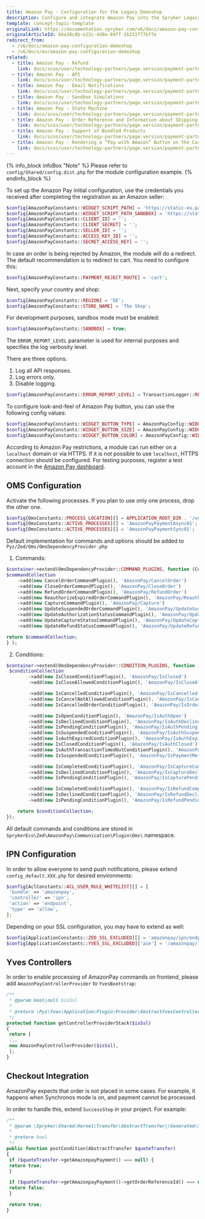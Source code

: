 ```yaml
---
title: Amazon Pay - Configuration for the Legacy Demoshop
description: Configure and integrate Amazon Pay into the Spryker Legacy Demoshop by following the instructions from this article.
template: concept-topic-template
originalLink: https://documentation.spryker.com/v6/docs/amazon-pay-configuration-demoshop
originalArticleId: 66a38c8b-e22c-4d8e-84ff-2b231f77bf7e
redirect_from:
  - /v6/docs/amazon-pay-configuration-demoshop
  - /v6/docs/en/amazon-pay-configuration-demoshop
related:
  - title: Amazon Pay - Refund
    link: docs/scos/user/technology-partners/page.version/payment-partners/amazon-pay/legacy-demoshop-integration/amazon-pay-refund.html
  - title: Amazon Pay - API
    link: docs/scos/user/technology-partners/page.version/payment-partners/amazon-pay/legacy-demoshop-integration/amazon-pay-api.html
  - title: Amazon Pay - Email Notifications
    link: docs/scos/user/technology-partners/page.version/payment-partners/amazon-pay/legacy-demoshop-integration/amazon-pay-email-notifications.html
  - title: Amazon Pay - Sandbox Simulations
    link: docs/scos/user/technology-partners/page.version/payment-partners/amazon-pay/legacy-demoshop-integration/amazon-pay-sandbox-simulations.html
  - title: Amazon Pay - State Machine
    link: docs/scos/user/technology-partners/page.version/payment-partners/amazon-pay/legacy-demoshop-integration/amazon-pay-state-machine.html
  - title: Amazon Pay - Order Reference and Information about Shipping Addresses
    link: docs/scos/user/technology-partners/page.version/payment-partners/amazon-pay/legacy-demoshop-integration/amazon-pay-order-reference-and-information-about-shipping-addresses.html
  - title: Amazon Pay - Support of Bundled Products
    link: docs/scos/user/technology-partners/page.version/payment-partners/amazon-pay/legacy-demoshop-integration/amazon-pay-support-of-bundled-products.html
  - title: Amazon Pay - Rendering a “Pay with Amazon” Button on the Cart Page
    link: docs/scos/user/technology-partners/page.version/payment-partners/amazon-pay/legacy-demoshop-integration/amazon-pay-rendering-a-pay-with-amazon-button-on-the-cart-page.html
---
```


{% info_block infoBox "Note" %}
 Please refer to `config/Shared/config.dist.php` for the module configuration example.
{% endinfo_block %}

To set up the Amazon Pay initial configuration, use the credentials you received after completing the registration as an Amazon seller:
```php
$config[AmazonPayConstants::WIDGET_SCRIPT_PATH] = 'https://static-eu.payments-amazon.com/OffAmazonPayments/eur/lpa/js/Widgets.js';
$config[AmazonPayConstants::WIDGET_SCRIPT_PATH_SANDBOX] = 'https://static-eu.payments-amazon.com/OffAmazonPayments/eur/sandbox/lpa/js/Widgets.js';
$config[AmazonPayConstants::CLIENT_ID] = '';
$config[AmazonPayConstants::CLIENT_SECRET] = '';
$config[AmazonPayConstants::SELLER_ID] = '';
$config[AmazonPayConstants::ACCESS_KEY_ID] = '';
$config[AmazonPayConstants::SECRET_ACCESS_KEY] = '';
```

In case an order is being rejected by Amazon, the module will do a redirect. The default recommendation is to redirect to cart. You need to configure this:
```php
$config[AmazonPayConstants::PAYMENT_REJECT_ROUTE] = 'cart';
```

Next, specify your country and shop:
```php
$config[AmazonPayConstants::REGION] = 'DE';
$config[AmazonPayConstants::STORE_NAME] = 'The Shop';
```

For development purposes, sandbox mode must be enabled:
```php
$config[AmazonPayConstants::SANDBOX] = true;
```

The `ERROR_REPORT_LEVEL` parameter is used for internal purposes and specifies the log verbosity level.

There are three options:

1. Log all API responses.
2. Log errors only.
3. Disable logging.

```php
$config[AmazonPayConstants::ERROR_REPORT_LEVEL] = TransactionLogger::REPORT_LEVEL_ERRORS_ONLY;
```

To configure look-and-feel of Amazon Pay button, you can use the following config values:
```php
$config[AmazonPayConstants::WIDGET_BUTTON_TYPE] = AmazonPayConfig::WIDGET_BUTTON_TYPE_FULL;
$config[AmazonPayConstants::WIDGET_BUTTON_SIZE] = AmazonPayConfig::WIDGET_BUTTON_SIZE_MEDIUM;
$config[AmazonPayConstants::WIDGET_BUTTON_COLOR] = AmazonPayConfig::WIDGET_BUTTON_COLOR_DARK_GRAY;
```

According to Amazon Pay restrictions, a module can run either on a `localhost` domain or via HTTPS. If it is not possible to use `localhost`, HTTPS connection should be configured. For testing purposes, register a test account in the [Amazon Pay dashboard](https://pay.amazon.com/us).

## OMS Configuration

Activate the following processes. If you plan to use only one process, drop the other one.
```php
$config[OmsConstants::PROCESS_LOCATION][] = APPLICATION_ROOT_DIR . '/vendor/spryker-eco/amazon-pay/config/Zed/Oms';
$config[OmsConstants::ACTIVE_PROCESSES][] = 'AmazonPayPaymentAsync01';
$config[OmsConstants::ACTIVE_PROCESSES][] = 'AmazonPayPaymentSync01';
```

Default implementation for commands and options should be added to `Pyz/Zed/Oms/OmsDependencyProvider.php`

1. Commands:
```php
$container->extend(OmsDependencyProvider::COMMAND_PLUGINS, function (CommandCollectionInterface $commandCollection) {
$commandCollection
	->add(new CancelOrderCommandPlugin(), 'AmazonPay/CancelOrder')
	->add(new CloseOrderCommandPlugin(), 'AmazonPay/CloseOrder')
	->add(new RefundOrderCommandPlugin(), 'AmazonPay/RefundOrder')
	->add(new ReauthorizeExpiredOrderCommandPlugin(), 'AmazonPay/ReauthorizeExpiredOrder')
	->add(new CaptureCommandPlugin(), 'AmazonPay/Capture')
	->add(new UpdateSuspendedOrderCommandPlugin(), 'AmazonPay/UpdateSuspendedOrder')
	->add(new UpdateAuthorizationStatusCommandPlugin(), 'AmazonPay/UpdateAuthorizationStatus')
	->add(new UpdateCaptureStatusCommandPlugin(), 'AmazonPay/UpdateCaptureStatus')
	->add(new UpdateRefundStatusCommandPlugin(), 'AmazonPay/UpdateRefundStatus');

return $commandCollection;
} );
```
2. Conditions:
```php
$container->extend(OmsDependencyProvider::CONDITION_PLUGINS, function (ConditionCollectionInterface $conditionCollection) {
 $conditionCollection
        ->add(new IsClosedConditionPlugin(), 'AmazonPay/IsClosed')
        ->add(new IsCloseAllowedConditionPlugin(), 'AmazonPay/IsCloseAllowed')

        ->add(new IsCancelledConditionPlugin(), 'AmazonPay/IsCancelled')
        ->add(new IsCancelNotAllowedConditionPlugin(), 'AmazonPay/IsCancelNotAllowed')
        ->add(new IsCancelledOrderConditionPlugin(), 'AmazonPay/IsOrderCancelled')

        ->add(new IsOpenConditionPlugin(), 'AmazonPay/IsAuthOpen')
        ->add(new IsDeclinedConditionPlugin(), 'AmazonPay/IsAuthDeclined')
        ->add(new IsPendingConditionPlugin(), 'AmazonPay/IsAuthPending')
        ->add(new IsSuspendedConditionPlugin(), 'AmazonPay/IsAuthSuspended')
        ->add(new IsAuthExpiredConditionPlugin(), 'AmazonPay/IsAuthExpired')
        ->add(new IsClosedConditionPlugin(), 'AmazonPay/IsAuthClosed')
        ->add(new IsAuthTransactionTimedOutConditionPlugin(), 'AmazonPay/IsAuthTransactionTimedOut')
        ->add(new IsSuspendedConditionPlugin(), 'AmazonPay/IsPaymentMethodChanged')

        ->add(new IsCompletedConditionPlugin(), 'AmazonPay/IsCaptureCompleted')
        ->add(new IsDeclinedConditionPlugin(), 'AmazonPay/IsCaptureDeclined')
        ->add(new IsPendingConditionPlugin(), 'AmazonPay/IsCapturePending')

        ->add(new IsCompletedConditionPlugin(), 'AmazonPay/IsRefundCompleted')
        ->add(new IsDeclinedConditionPlugin(), 'AmazonPay/IsRefundDeclined')
        ->add(new IsPendingConditionPlugin(), 'AmazonPay/IsRefundPending');

    return $conditionCollection;
});
```

All default commands and conditions are stored in `SprykerEco\Zed\AmazonPay\Communication\Plugin\Oms\` namespace.

## IPN Configuration

In order to allow everyone to send push notifications, please extend `config_default.XXX.php` for desired environments:
```php
$config[AclConstants::ACL_USER_RULE_WHITELIST][] = [
 'bundle' => 'amazonpay',
 'controller' => 'ipn',
 'action' => 'endpoint',
 'type' => 'allow',
];
```

Depending on your SSL configuration, you may have to extend as well:
```php
$config[ApplicationConstants::ZED_SSL_EXCLUDED][] = 'amazonpay/ipn/endpoint';
$config[ApplicationConstants::YVES_SSL_EXCLUDED]['aie'] = '/amazonpay/ipn/endpoint';
```

## Yves Controllers

In order to enable processing of AmazonPay commands on frontend, please add `AmazonPayControllerProvider` to `YvesBootstrap`:
```php
/**
 * @param bool|null $isSsl
 *
 * @return \Pyz\Yves\Application\Plugin\Provider\AbstractYvesControllerProvider[]
 */
protected function getControllerProviderStack($isSsl)
{
 return [
 ...
 new AmazonPayControllerProvider($isSsl),
 ];
}
```

## Checkout Integration

AmazonPay expects that order is not placed in some cases. For example, it happens when Synchronos mode is on, and payment cannot be processed.

In order to handle this,  extend `SuccessStep` in your project. For example:
```php
/**
 * @param \Spryker\Shared\Kernel\Transfer\AbstractTransfer|\Generated\Shared\Transfer\QuoteTransfer $quoteTransfer
 *
 * @return bool
 */
public function postCondition(AbstractTransfer $quoteTransfer)
{
 if ($quoteTransfer->getAmazonpayPayment() === null) {
 return true;
 }

 if ($quoteTransfer->getAmazonpayPayment()->getOrderReferenceId() === null) {
 return false;
 }

 return true;
}
```

